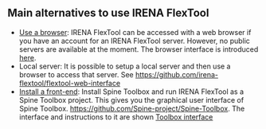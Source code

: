 ## Main alternatives to use IRENA FlexTool

- [Use a browser](https://irena-flextool.github.io/flextool/browser_interface): IRENA FlexTool can be accessed with a web browser if you have an account for an IRENA FlexTool server. However, no public servers are available at the moment. The browser interface is introduced [here](https://irena-flextool.github.io/flextool/browser_interface).
- Local server: It is possible to setup a local server and then use a browser to access that server. See https://github.com/irena-flextool/flextool-web-interface
- [Install a front-end](https://irena-flextool.github.io/flextool/install_toolbox): Install Spine Toolbox and run IRENA FlexTool as a Spine Toolbox project. This gives you the graphical user interface of Spine Toolbox. https://github.com/Spine-project/Spine-Toolbox. The interface and instructions to it are shown [Toolbox interface](https://irena-flextool.github.io/flextool/spine_toolbox)
<!---
- [Use Excel](#using-excel-as-an-interface): It is also possible to define all the data in Excel and execute IRENA FlexTool workflows that takes the data and scenarios from Excel and returns results in another Excel file. This functionality is still under development.
--->
